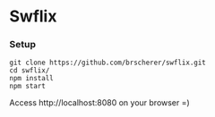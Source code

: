 # Swflix

### Setup

```
git clone https://github.com/brscherer/swflix.git
cd swflix/
npm install
npm start
```
Access http://localhost:8080 on your browser =)
